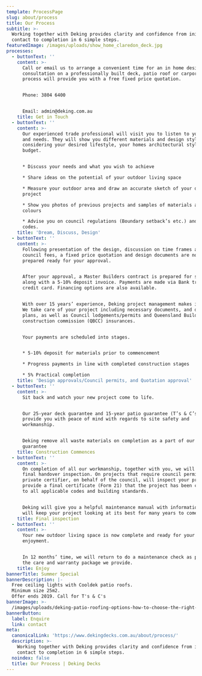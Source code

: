 ```yaml
---
template: ProcessPage
slug: about/process
title: Our Process
subtitle: >-
  Working together with Deking provides clarity and confidence from initial
  contact to completion in 6 simple steps.
featuredImage: /images/uploads/show_home_claredon_deck.jpg
processes:
  - buttonText: ''
    content: >-
      Call or email us to arrange a convenient time for an in home design
      consultation on a professionally built deck, patio roof or carport.  Our
      process will provide you with a free fixed price quotation.


      Phone: 3804 6400


      Email: admin@deking.com.au
    title: Get in Touch
  - buttonText: ''
    content: >-
      Our experienced trade professional will visit you to listen to your ideas
      and needs. They will show you different materials and design styles
      considering your desired lifestyle, your homes architectural style and
      budget.


      * Discuss your needs and what you wish to achieve

      * Share ideas on the potential of your outdoor living space

      * Measure your outdoor area and draw an accurate sketch of your deck/patio
      project

      * Show you photos of previous projects and samples of materials and
      colours

      * Advise you on council regulations (Boundary setback’s etc.) and building
      codes.
    title: 'Dream, Discuss, Design'
  - buttonText: ''
    content: >-
      Following presentation of the design, discussion on time frames and
      council fees, a fixed price quotation and design documents are now
      prepared ready for your approval.


      After your approval, a Master Builders contract is prepared for signing,
      along with a 5-10% deposit invoice. Payments are made via Bank transfer or
      credit card. Financing options are also available.


      With over 15 years’ experience, Deking project management makes it simple.
      We take care of your project including necessary documents, and drafted
      plans, as well as Council lodgements/permits and Queensland Building and
      construction commission (QBCC) insurances.


      Your payments are scheduled into stages.


      * 5-10% deposit for materials prior to commencement

      * Progress payments in line with completed construction stages

      * 5% Practical completion
    title: 'Design approvals/Council permits, and Quotation approval'
  - buttonText: ''
    content: >-
      Sit back and watch your new project come to life.


      Our 25-year deck guarantee and 15-year patio guarantee (T’s & C’s apply)
      provide you with peace of mind with regards to site safety and
      workmanship.


      Deking remove all waste materials on completion as a part of our tidy deck
      guarantee
    title: Construction Commences
  - buttonText: ''
    content: >-
      On completion of all our workmanship, together with you, we will perform a
      final handover inspection. On projects that require council permits, a
      private certifier, on behalf of the council, will inspect your project and
      provide a final certificate (Form 21) that the project has been completed
      to all applicable codes and building standards.


      Deking will give you a helpful maintenance manual with information that
      will keep your project looking at its best for many years to come.
    title: Final inspection
  - buttonText: ''
    content: >-
      Your new outdoor living space is now complete and ready for your
      enjoyment.


      In 12 months’ time, we will return to do a maintenance check as part of
      the care and warranty package we provide.
    title: Enjoy
bannerTitle: Summer Special
bannerDescription: |-
  Free ceiling lights with Cooldek patio roofs. 
  Minimum size 25m2.
  Offer ends 2019. Call for T's & C's
bannerImage: >-
  /images/uploads/deking-patio-roofing-options-how-to-choose-the-right-patio-roof-and-why-they’re-always-a-good-option.jpg
bannerButton:
  label: Enquire
  link: contact
meta:
  canonicalLink: 'https://www.dekingdecks.com.au/about/process/'
  description: >-
    Working together with Deking provides clarity and confidence from initial
    contact to completion in 6 simple steps.
  noindex: false
  title: Our Process | Deking Decks
---
```


